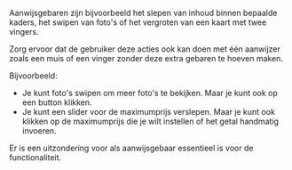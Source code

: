 <!-- @license CC0-1.0 -->

Aanwijsgebaren zijn bijvoorbeeld het slepen van inhoud binnen bepaalde kaders, het swipen van foto's of het vergroten van een kaart met twee vingers.

Zorg ervoor dat de gebruiker deze acties ook kan doen met één aanwijzer zoals een muis of een vinger zonder deze extra gebaren te hoeven maken.

Bijvoorbeeld:

- Je kunt foto's swipen om meer foto's te bekijken. Maar je kunt ook op een button klikken.
- Je kunt een slider voor de maximumprijs verslepen. Maar je kunt ook klikken op de maximumprijs die je wilt instellen of het getal handmatig invoeren.

Er is een uitzondering voor als aanwijsgebaar essentieel is voor de functionaliteit.
